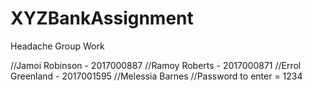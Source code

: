 # XYZBankAssignment
Headache Group Work

//Jamoi Robinson - 2017000887 
//Ramoy Roberts - 2017000871 
//Errol Greenland - 2017001595 
//Melessia Barnes 
//Password to enter = 1234
